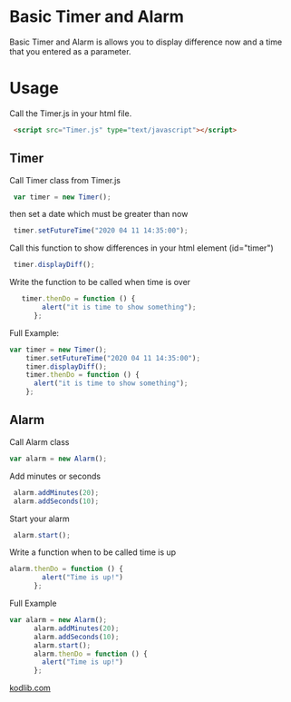 # Basic Timer and Alarm

Basic Timer and Alarm is allows you to display difference now and a time that you entered as a parameter.

# Usage
Call the Timer.js in your html file.
```html
 <script src="Timer.js" type="text/javascript"></script>
```
## Timer 

Call Timer class from Timer.js
```js
 var timer = new Timer();
```
then set a date which must be greater than now
```js
 timer.setFutureTime("2020 04 11 14:35:00");
```
Call this function to show differences in your html element (id="timer")
```js
 timer.displayDiff();
```
Write the function to be called when time is over
```js
   timer.thenDo = function () {
        alert("it is time to show something");
      };
```

Full Example:
```js
var timer = new Timer();
    timer.setFutureTime("2020 04 11 14:35:00");
    timer.displayDiff();
    timer.thenDo = function () {
      alert("it is time to show something");
    };
```

## Alarm 
Call Alarm class 
```js
var alarm = new Alarm();
```
Add minutes or seconds
```js
 alarm.addMinutes(20);
 alarm.addSeconds(10);
```
Start your alarm
```js 
 alarm.start();
```

Write a function when to be called time is up
```js
alarm.thenDo = function () {
        alert("Time is up!")
      };
```

Full Example
```js
var alarm = new Alarm();
      alarm.addMinutes(20);
      alarm.addSeconds(10);
      alarm.start();
      alarm.thenDo = function () {
        alert("Time is up!")
      };
```

[kodlib.com](https://kodlib.com)